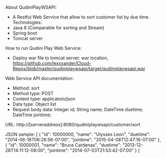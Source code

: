About QudiniPlayWSAPI:

- A Restful Web Service that allow to sort customer list by due time.
Technologies:
- Java 8 (Comparable for sorting and Stream)
- Spring boot
- Tomcat server


How to run Qudini Play Web Service:
- Deploy war file to tomcat server. war location, https://github.com/lexxxander/Cloud-Repos/blob/master/qudiniplaywsapi/target/qudiniplaywsapi.war


Web Service API documentation:
- Method: sort
- Method type: POST
- Content type: applicatoin/json
- Data type: Object list
- Request body data: Integer id; String name; DateTime duetime; DateTime jointime;

URL: http://[serveraddress]:8080/qudiniplaywsapi/customer/sort

JSON sample: [ { "id": 10000000, "name": "Ulysses Leon", "duetime": "2014-06-18T06:26:56-07:00", "jointime": "2015-04-08T12:47:16-07:00" }, { "id": 10000001, "name": "Bruce Cardenas", "duetime": "2013-12-28T14:11:12-08:00", "jointime": "2014-07-03T21:53:42-07:00" } ]
